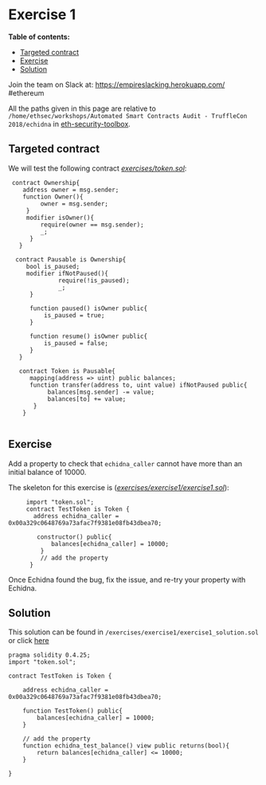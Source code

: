 # Exercise 1 

**Table of contents:**
- [Targeted contract](#Targeted-contract)
- [Exercise](#exercice)
- [Solution](#solution)


Join the team on Slack at: https://empireslacking.herokuapp.com/ #ethereum

All the paths given in this page are relative to `/home/ethsec/workshops/Automated Smart Contracts Audit - TruffleCon 2018/echidna` in [eth-security-toolbox](https://github.com/trailofbits/eth-security-toolbox`).
 
## Targeted contract
  
We will test the following contract *[exercises/token.sol](https://github.com/trailofbits/publications/blob/master/workshops/Automated%20Smart%20Contracts%20Audit%20-%20TruffleCon%202018/echidna/exercises/token.sol)*:
       
```Solidity
 contract Ownership{
    address owner = msg.sender;
    function Owner(){
         owner = msg.sender;
     }
     modifier isOwner(){
         require(owner == msg.sender);
         _;
      }
   }
        
  contract Pausable is Ownership{
     bool is_paused;
     modifier ifNotPaused(){
              require(!is_paused);
              _;
      }
       
      function paused() isOwner public{
          is_paused = true;
      }
          
      function resume() isOwner public{
          is_paused = false;
      }
   }
      
   contract Token is Pausable{
      mapping(address => uint) public balances;
      function transfer(address to, uint value) ifNotPaused public{
           balances[msg.sender] -= value;
           balances[to] += value;
       }
    }
    
```
     
## Exercise

Add a property to check that `echidna_caller` cannot have more than an initial balance of
10000.

The skeleton for this exercise is (*[exercises/exercise1/exercise1.sol](https://github.com/trailofbits/publications/blob/master/workshops/Automated%20Smart%20Contracts%20Audit%20-%20TruffleCon%202018/echidna/exercises/exercise1/exercise1.sol)*):
   
```Solidity   
     import "token.sol"; 
     contract TestToken is Token {
       address echidna_caller = 0x00a329c0648769a73afac7f9381e08fb43dbea70;

        constructor() public{
            balances[echidna_caller] = 10000;
         }
         // add the property
      }
 ```
       
Once Echidna found the bug, fix the issue, and re-try your property with Echidna.
   
## Solution

This solution can be found in ```/exercises/exercise1/exercise1_solution.sol``` or click [here](https://github.com/trailofbits/publications/blob/master/workshops/Automated%20Smart%20Contracts%20Audit%20-%20TruffleCon%202018/echidna/exercises/exercise1/exercise1_solution.sol)
  
```Solidity
pragma solidity 0.4.25;
import "token.sol";

contract TestToken is Token {

    address echidna_caller = 0x00a329c0648769a73afac7f9381e08fb43dbea70;

    function TestToken() public{
        balances[echidna_caller] = 10000;
    }

    // add the property
    function echidna_test_balance() view public returns(bool){
        return balances[echidna_caller] <= 10000;
    }   

}

```
